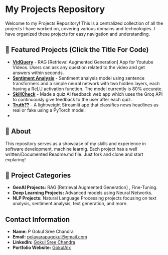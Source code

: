 # My Projects Repository

Welcome to my Projects Repository! This is a centralized collection of all the projects I have worked on, covering various domains and technologies. I have organized these projects for easy navigation and understanding.


## 🌟 Featured Projects (Click the Title For Code)

- **[VidQuery](https://github.com/GokulAIx/VidQuery)** - RAG [Retrieval Augmented Generation] App for Youtube Videos. Users can ask any question related to the video and get answers within seconds.
- **[Sentiment Analysis](https://github.com/GokulAIx/Sentiment-Analysis)** - Sentiment analysis model using sentence transformers and a simple neural network with two hidden layers, each having a ReLU activation function. The model currently is 80% accurate.
- **[SkillCheck](https://github.com/Gokul-sc/SkillCheck)** - Made a quiz AI feedback web app which uses the Groq API to continuously give feedback to the user after each quiz.
- **[Truth??](https://github.com/GokulAIx/Fake_News_Detector)** - A lightweight Streamlit app that classifies news headlines as real or fake using a PyTorch model.
- 

## 📌 About
This repository serves as a showcase of my skills and experience in software development, machine learnig. Each project has a well written/Documented Readme.md file. Just fork and clone and start explaring!

## 🚀 Project Categories
- **GenAI Projects:** RAG [Retrieval Augmented Generation] , Fine-Tuning.
- **Deep Learning Projects:** Advanced models using Neural Networks.
- **NLP Projects:** Natural Language Processing projects focusing on text analysis, sentiment analysis, text generation, and more.


## Contact Information
- **Name:** P Gokul Sree Chandra
- **Email:** polavarapugokul@gmail.com
- **LinkedIn:** [Gokul Sree Chandra](https://www.linkedin.com/in/gokulsreechandra/)
- **Portfolio Website:** [GokulAIx](https://soft-truffle-eada3e.netlify.app/)

